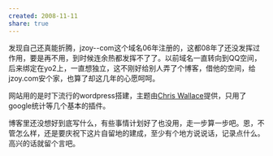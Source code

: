 ```yaml
---
created: 2008-11-11
share: true
---
```


发现自己还真能折腾，jzoy--com这个域名06年注册的，这都08年了还没发挥过作用，要是再不用，到时候连余热都发挥不了了。以前域名一直转向到QQ空间，后来绑定在yo2上，一直想独立，这不刚好给别人弄了个博客，借他的空间，给jzoy.com安个家，也算了却这几年的心愿呵呵。

网站用的是时下流行的wordpress搭建，主题由[Chris Wallace](http://www.chris-wallace.com/ "Chris Wallace")提供，只用了google统计等几个基本的插件。

博客里还没想好到底写什么，有些事情计划好了也没用，走一步算一步吧。恩，不管怎么样，还是要庆祝下这片自留地的建成，至少有个地方说说话，记录点什么。高兴的话就留个言吧。

